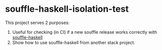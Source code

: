 # souffle-haskell-isolation-test

This project serves 2 purposes:

1. Useful for checking (in CI) if a new souffle release works correctly with
   [souffle-haskell](https://github.com/luc-tielen/souffle-haskell)
2. Show how to use souffle-haskell from another stack project.

